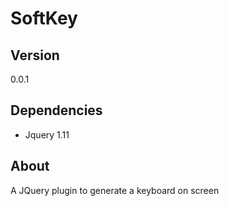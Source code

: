 # SoftKey

## Version
0.0.1

## Dependencies
- Jquery 1.11

## About
A JQuery plugin to generate a keyboard on screen